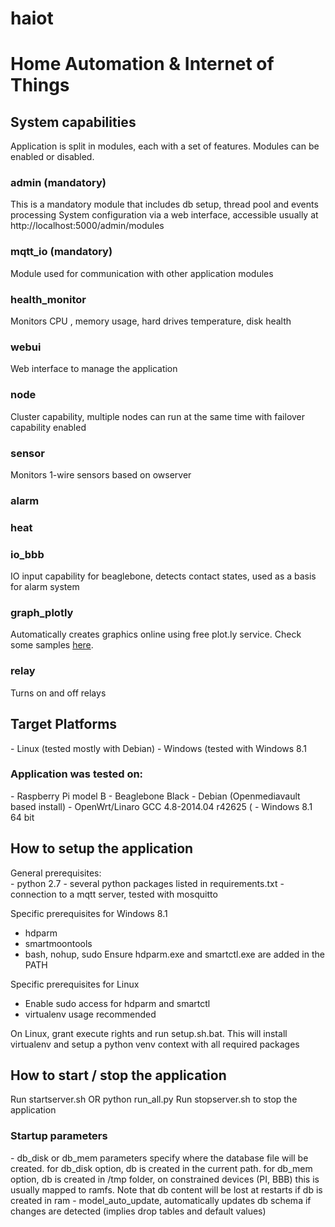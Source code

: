 # haiot
<h1>Home Automation &amp; Internet of Things</h1>

<h2>System capabilities</h2>
Application is split in modules, each with a set of features. Modules can be enabled or disabled.

<h3>admin (mandatory)</h3>
This is a mandatory module that includes db setup, thread pool and events processing
System configuration via a web interface, accessible usually at http://localhost:5000/admin/modules

<h3>mqtt_io (mandatory)</h3>
Module used for communication with other application modules

<h3>health_monitor</h3>
Monitors CPU , memory usage, hard drives temperature, disk health

<h3>webui</h3>
Web interface to manage the application

<h3>node</h3>
Cluster capability, multiple nodes can run at the same time with failover capability enabled

<h3>sensor</h3>
Monitors 1-wire sensors based on owserver

<h3>alarm</h3>

<h3>heat</h3>
<h3>io_bbb</h3>
IO input capability for beaglebone, detects contact states, used as a basis for alarm system

<h3>graph_plotly</h3>
Automatically creates graphics online using free plot.ly service. 
Check some samples <a  href="https://plot.ly/~dancri77">here</a>.

<h3>relay</h3>
Turns on and off relays

<h2>Target Platforms</h2>
- Linux (tested mostly with Debian)
- Windows (tested with Windows 8.1

<h3>Application was tested on:</h3>
- Raspberry Pi model B
- Beaglebone Black
- Debian (Openmediavault based install)
- OpenWrt/Linaro GCC 4.8-2014.04 r42625 (
- Windows 8.1 64 bit

<h2>How to setup the application</h2>
General prerequisites:<br>
- python 2.7
- several python packages listed in requirements.txt
- connection to a mqtt server, tested with mosquitto

Specific prerequisites for Windows 8.1<br>
- hdparm
- smartmoontools
- bash, nohup, sudo
Ensure hdparm.exe and smartctl.exe are added in the PATH

Specific prerequisites for Linux<br>
- Enable sudo access for hdparm and smartctl
- virtualenv usage recommended

On Linux, grant execute rights and run setup.sh.bat.
This will install virtualenv and setup a python venv context with all required packages

<h2>How to start / stop the application</h2>
Run startserver.sh OR python run_all.py <disk or mem> <debug or warning>
Run stopserver.sh to stop the application

<h3>Startup parameters</h3>
- db_disk or db_mem parameters specify where the database file will be created.
for db_disk option, db is created in the current path.
for db_mem option, db is created in /tmp folder, on constrained devices (PI, BBB) this is usually mapped to ramfs.
Note that db content will be lost at restarts if db is created in ram
- model_auto_update, automatically updates db schema if changes are detected (implies drop tables and default values)
